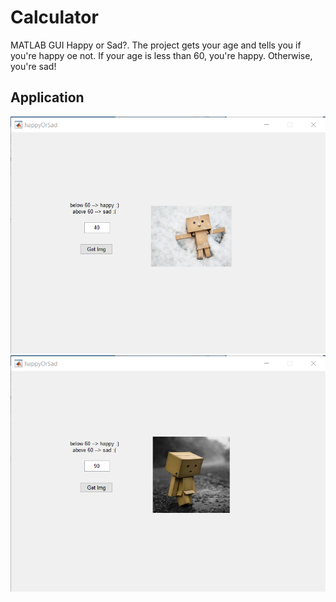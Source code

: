 # Calculator


MATLAB GUI Happy or Sad?.
The project gets your age and tells you if you're happy oe not.
If your age is less than 60, you're happy. Otherwise, you're sad!

## Application
<img src="Images/img1.png" alt="drawing" style="width:700px;"/>
<img src="Images/img2.png" alt="drawing" style="width:700px;"/>